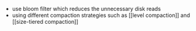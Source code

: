 - use bloom filter which reduces the unnecessary disk reads 
- using different compaction strategies such as [[level compaction]] and [[size-tiered compaction]]
